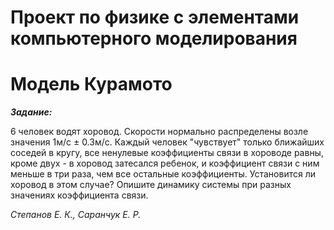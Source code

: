 # Проект по физике с элементами компьютерного моделирования
# Модель Курамото


___Задание:___

6 человек водят хоровод. Скорости нормально распределены возле значения 1м/с ± 0.3м/с. Каждый человек "чувствует" только ближайших соседей в кругу, все ненулевые коэффициенты связи в хороводе равны, кроме двух - в хоровод затесался ребенок, и коэффициент связи с ним меньше в три раза, чем все остальные коэффициенты. Установится ли хоровод в этом случае? Опишите динамику системы при разных значениях коэффициента связи.

_Степанов Е. К., Саранчук Е. Р._
